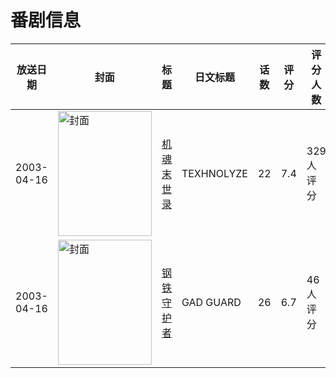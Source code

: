 # 番剧信息

|放送日期|封面|标题|日文标题|话数|评分|评分人数|
|---|---|---|---|---|---|---|
|2003-04-16|<img src="https://lain.bgm.tv/pic/cover/c/cf/3d/10416_7ezWV.jpg" alt="封面" style="width:150px;height:200px;object-fit:cover;">|[机魂末世录](https://bangumi.tv/subject/10416)|TEXHNOLYZE|22|7.4|329人评分|
|2003-04-16|<img src="https://lain.bgm.tv/pic/cover/c/59/c8/10748_9WCak.jpg" alt="封面" style="width:150px;height:200px;object-fit:cover;">|[钢铁守护者](https://bangumi.tv/subject/10748)|GAD GUARD|26|6.7|46人评分|
